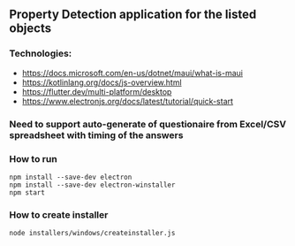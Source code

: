 ## Property Detection application for the listed objects

### Technologies:

- https://docs.microsoft.com/en-us/dotnet/maui/what-is-maui
- https://kotlinlang.org/docs/js-overview.html
- https://flutter.dev/multi-platform/desktop
- https://www.electronjs.org/docs/latest/tutorial/quick-start

### Need to support auto-generate of questionaire from Excel/CSV spreadsheet with timing of the answers

### How to run

```
npm install --save-dev electron
npm install --save-dev electron-winstaller
npm start
```

### How to create installer
```
node installers/windows/createinstaller.js
```